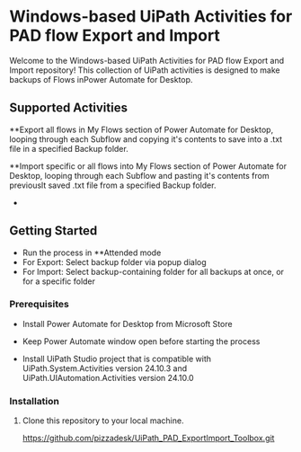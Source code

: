 # Windows-based UiPath Activities for PAD flow Export and Import

Welcome to the Windows-based UiPath Activities for PAD flow Export and Import repository! This collection of UiPath activities is designed to make backups of Flows inPower Automate for Desktop.
  

## Supported Activities

**Export all flows in My Flows section of Power Automate for Desktop, looping through each Subflow and copying it's contents to save into a .txt file in a specified Backup folder.

**Import specific or all flows into My Flows section of Power Automate for Desktop, looping through each Subflow and pasting it's contents from previouslt saved .txt file from a specified Backup folder.

- 


## Getting Started

- Run the process in **Attended mode
- For Export: Select backup folder via popup dialog
- For Import: Select backup-containing folder for all backups at once, or for a specific folder


### Prerequisites

- Install Power Automate for Desktop from Microsoft Store

- Keep Power Automate window open before starting the process

- Install UiPath Studio project that is compatible with UiPath.System.Activities version 24.10.3 and UiPath.UIAutomation.Activities version 24.10.0



### Installation

1. Clone this repository to your local machine.

   https://github.com/pizzadesk/UiPath_PAD_ExportImport_Toolbox.git
